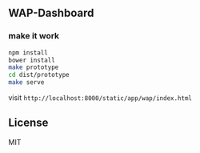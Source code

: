 ## WAP-Dashboard

### make it work

```bash
npm install
bower install
make prototype
cd dist/prototype
make serve
```


visit `http://localhost:8000/static/app/wap/index.html`

License
-------

MIT
